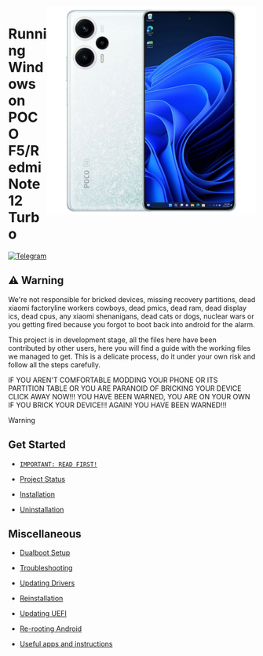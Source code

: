 <img align="right" src="https://raw.githubusercontent.com/Xhdsos/Port-Windows-POCO-F5-RN12T/main/marble.png" width="425" alt="Windows running on POCO F5/Redmi Note 12 Turbo">

# Running Windows on POCO F5/Redmi Note 12 Turbo
[![Telegram](https://img.shields.io/badge/Chat-Telegram-brightgreen.svg?logo=telegram&style=flat-square)](https://t.me/woa_marble_davinci)

## ⚠️ Warning
We're not responsible for bricked devices, missing recovery partitions, dead xiaomi factoryline workers cowboys, dead pmics, dead ram, dead display ics, dead cpus, any xiaomi shenanigans, dead cats or dogs, nuclear wars or you getting fired because you forgot to boot back into android for the alarm.

This project is in development stage, all the files here have been contributed by other users, here you will find a guide with the working files we managed to get. This is a delicate process, do it under your own risk and follow all the steps carefully.

IF YOU AREN'T COMFORTABLE MODDING YOUR PHONE OR ITS PARTITION TABLE OR YOU ARE PARANOID OF BRICKING YOUR DEVICE CLICK AWAY NOW!!! YOU HAVE BEEN WARNED, YOU ARE ON YOUR OWN IF YOU BRICK YOUR DEVICE!!! AGAIN! YOU HAVE BEEN WARNED!!!
> [!WARNING]

## Get Started

- [```IMPORTANT: READ FIRST!```](guide/english/important.md)

- [Project Status](guide/english/status.md)

- [Installation](guide/english/1-partition-en.md)

- [Uninstallation](guide/english/uninstall-en.md)


## Miscellaneous
- [Dualboot Setup](guide/english/dualboot-en.md)

- [Troubleshooting](guide/english/troubleshooting-en.md)

- [Updating Drivers](guide/english/update-en.md)

- [Reinstallation](guide/english/reinstall-en.md)

- [Updating UEFI](guide/english/UEFI-updating-en.md)

- [Re-rooting Android](guide/english/re-rooting-en.md)

- [Useful apps and instructions](guide/english/additional-materials-en.md)